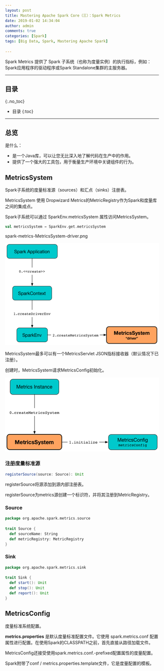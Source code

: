 ```yaml
---
layout: post
title: Mastering Apache Spark Core（三）：Spark Metrics
date: 2019-01-02 14:34:04
author: admin
comments: true
categories: [Spark]
tags: [Big Data, Spark, Mastering Apache Spark]

---
```


Spark Metrics 提供了 Spark 子系统（也称为度量实例）的执行指标，例如： Spark应用程序的驱动程序或Spark Standalone集群的主服务器。

<!-- more -->

------

## 目录
{:.no_toc}

* 目录
{:toc}

------

## 总览

是什么：

- 是一个Java库，可以让您无比深入地了解代码在生产中的作用。
- 提供了一个强大的工具包，用于衡量生产环境中关键组件的行为。

## MetricsSystem

Spark子系统的度量标准源（sources）和汇点（sinks）注册表。

MetricsSystem 使用 Dropwizard Metrics的MetricRegistry作为Spark和度量库之间的集成点。

Spark子系统可以通过 SparkEnv.metricsSystem 属性访问MetricsSystem。

```scala
val metricsSystem = SparkEnv.get.metricsSystem
```

spark-metrics-MetricsSystem-driver.png

[![](/images/posts/spark-metrics-MetricsSystem-driver.png)](/images/posts/spark-metrics-MetricsSystem-driver.png)

MetricsSystem最多可以有一个MetricsServlet JSON指标接收器（默认情况下已注册）。

创建时，MetricsSystem请求MetricsConfig初始化。

[![](/images/posts/spark-metrics-MetricsSystem.png)](/images/posts/spark-metrics-MetricsSystem.png)

### 注册度量标准源

```scala
registerSource(source: Source): Unit
```

registerSource将源添加到源内部注册表。

registerSource为metrics源创建一个标识符，并将其注册到MetricRegistry。

### Source

```scala
package org.apache.spark.metrics.source

trait Source {
  def sourceName: String
  def metricRegistry: MetricRegistry
}
```

### Sink

```scala
package org.apache.spark.metrics.sink

trait Sink {
  def start(): Unit
  def stop(): Unit
  def report(): Unit
}
```



## MetricsConfig

度量标准系统配置。

**metrics.properties** 是默认度量标准配置文件。它使用 spark.metrics.conf 配置属性进行配置。在使用Spark的CLASSPATH之前，首先直接从路径加载文件。

MetricsConfig还接受使用spark.metrics.conf.-prefixed配置属性的度量配置。

Spark附带了conf / metrics.properties.template文件，它是度量配置的模板。